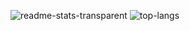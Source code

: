 ![readme-stats-transparent](https://github.com/jackylamhk/jackylamhk/assets/103398226/d65c3309-27d4-495a-aae5-741d33ca0003)
![top-langs](https://github.com/jackylamhk/jackylamhk/assets/103398226/706e4bed-8732-4ee2-931d-ebf8bfa94302)
